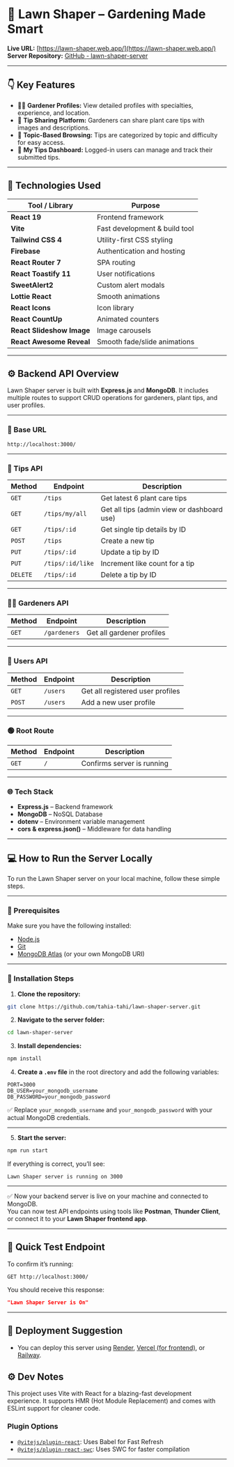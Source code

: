 # 🌿 Lawn Shaper – Gardening Made Smart

**Live URL:** [https://lawn-shaper.web.app/](https://lawn-shaper.web.app/)
**Server Repository:** [GitHub - lawn-shaper-server](https://github.com/tahia-tahi/lawn-shaper-server)



---

## 👇 Key Features

- 👩‍🌾 **Gardener Profiles:** View detailed profiles with specialties, experience, and location.
- 📸 **Tip Sharing Platform:** Gardeners can share plant care tips with images and descriptions.
- 🧾 **Topic-Based Browsing:** Tips are categorized by topic and difficulty for easy access.
- 📂 **My Tips Dashboard:** Logged-in users can manage and track their submitted tips.

---

## 🧰 Technologies Used

| Tool / Library             | Purpose                                |
|----------------------------|----------------------------------------|
| **React 19**               | Frontend framework                     |
| **Vite**                   | Fast development & build tool          |
| **Tailwind CSS 4**         | Utility-first CSS styling              |
| **Firebase**               | Authentication and hosting             |
| **React Router 7**         | SPA routing                            |
| **React Toastify 11**      | User notifications                     |
| **SweetAlert2**            | Custom alert modals                    |
| **Lottie React**           | Smooth animations                      |
| **React Icons**            | Icon library                           |
| **React CountUp**          | Animated counters                      |
| **React Slideshow Image**  | Image carousels                        |
| **React Awesome Reveal**   | Smooth fade/slide animations           |

---

## ⚙️ Backend API Overview 

Lawn Shaper server is built with **Express.js** and **MongoDB**. It includes multiple routes to support CRUD operations for gardeners, plant tips, and user profiles.

---

### 📌 Base URL

```http
http://localhost:3000/
```

---

### 📂 Tips API

| Method | Endpoint             | Description                                |
|--------|----------------------|--------------------------------------------|
| `GET`  | `/tips`              | Get latest 6 plant care tips               |
| `GET`  | `/tips/my/all`       | Get all tips (admin view or dashboard use) |
| `GET`  | `/tips/:id`          | Get single tip details by ID               |
| `POST` | `/tips`              | Create a new tip                           |
| `PUT`  | `/tips/:id`          | Update a tip by ID                         |
| `PUT`  | `/tips/:id/like`     | Increment like count for a tip             |
| `DELETE` | `/tips/:id`        | Delete a tip by ID                         |

---

### 👨‍🌾 Gardeners API

| Method | Endpoint     | Description                     |
|--------|--------------|---------------------------------|
| `GET`  | `/gardeners` | Get all gardener profiles       |

---

### 👤 Users API

| Method | Endpoint     | Description                     |
|--------|--------------|---------------------------------|
| `GET`  | `/users`     | Get all registered user profiles|
| `POST` | `/users`     | Add a new user profile          |

---

### 🟢 Root Route

| Method | Endpoint | Description                |
|--------|----------|----------------------------|
| `GET`  | `/`      | Confirms server is running |

---

### 🌐 Tech Stack

- **Express.js** – Backend framework
- **MongoDB** – NoSQL Database
- **dotenv** – Environment variable management
- **cors & express.json()** – Middleware for data handling

---

## 💻 How to Run the Server Locally

To run the Lawn Shaper server on your local machine, follow these simple steps.

---

### 🧾 Prerequisites

Make sure you have the following installed:

- [Node.js](https://nodejs.org/)
- [Git](https://git-scm.com/)
- [MongoDB Atlas](https://www.mongodb.com/cloud/atlas) (or your own MongoDB URI)

---

### 🚀 Installation Steps

1. **Clone the repository:**

```bash
git clone https://github.com/tahia-tahi/lawn-shaper-server.git
```

2. **Navigate to the server folder:**

```bash
cd lawn-shaper-server
```

3. **Install dependencies:**

```bash
npm install
```

4. **Create a `.env` file** in the root directory and add the following variables:

```
PORT=3000
DB_USER=your_mongodb_username
DB_PASSWORD=your_mongodb_password
```

✅ Replace `your_mongodb_username` and `your_mongodb_password` with your actual MongoDB credentials.

---

5. **Start the server:**

```bash
npm run start
```

If everything is correct, you’ll see:

```
Lawn Shaper server is running on 3000
```

---

✅ Now your backend server is live on your machine and connected to MongoDB.  
You can now test API endpoints using tools like **Postman**, **Thunder Client**, or connect it to your **Lawn Shaper frontend app**.

---

## 🧪 Quick Test Endpoint

To confirm it’s running:

```http
GET http://localhost:3000/
```

You should receive this response:

```json
"Lawn Shaper Server is On"
```

---

## 🚀 Deployment Suggestion

- You can deploy this server using [Render](https://render.com/), [Vercel (for frontend)](https://vercel.com/), or [Railway](https://railway.app/).

## ⚙️ Dev Notes

This project uses Vite with React for a blazing-fast development experience. It supports HMR (Hot Module Replacement) and comes with ESLint support for cleaner code.

### Plugin Options

- [`@vitejs/plugin-react`](https://github.com/vitejs/vite-plugin-react): Uses Babel for Fast Refresh
- [`@vitejs/plugin-react-swc`](https://github.com/vitejs/vite-plugin-react-swc): Uses SWC for faster compilation

---
